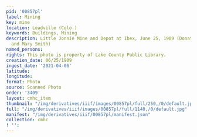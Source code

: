 ```yaml
---
pid: '00857pl'
label: Mining
key: mine
location: Leadville (Colo.)
keywords: Buildings, Mining
description: Little Jonnie Mine and Depot at Ibex, June 25, 1909 (Donated by John
  and Mary Smith)
named_persons: 
rights: This photo is property of Lake County Public Library.
creation_date: 06/25/1909
ingest_date: '2021-04-06'
latitude: 
longitude: 
format: Photo
source: Scanned Photo
order: '3409'
layout: cmhc_item
thumbnail: "/img/derivatives/iiif/images/00857pl/full/250,/0/default.jpg"
full: "/img/derivatives/iiif/images/00857pl/full/1140,/0/default.jpg"
manifest: "/img/derivatives/iiif/00857pl/manifest.json"
collection: cmhc
! '': 
---
```

